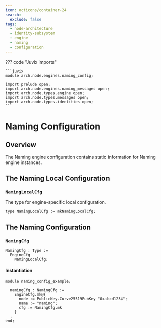 ```yaml
---
icon: octicons/container-24
search:
  exclude: false
tags:
  - node-architecture
  - identity-subsystem
  - engine
  - naming
  - configuration
---
```


??? code "Juvix imports"

    ```juvix
    module arch.node.engines.naming_config;

    import prelude open;
    import arch.node.engines.naming_messages open;
    import arch.node.types.engine open;
    import arch.node.types.messages open;
    import arch.node.types.identities open;
    ```

# Naming Configuration

## Overview

The Naming engine configuration contains static information for Naming engine instances.

## The Naming Local Configuration

### `NamingLocalCfg`

The type for engine-specific local configuration.

<!-- --8<-- [start:NamingLocalCfg] -->
```juvix
type NamingLocalCfg := mkNamingLocalCfg;
```
<!-- --8<-- [end:NamingLocalCfg] -->

## The Naming Configuration

### `NamingCfg`

<!-- --8<-- [start:NamingCfg] -->
```juvix
NamingCfg : Type :=
  EngineCfg
    NamingLocalCfg;
```
<!-- --8<-- [end:NamingCfg] -->

#### Instantiation

<!-- --8<-- [start:namingCfg] -->
```juvix extract-module-statements
module naming_config_example;

  namingCfg : NamingCfg :=
    EngineCfg.mk@{
      node := PublicKey.Curve25519PubKey "0xabcd1234";
      name := "naming";
      cfg := NamingCfg.mk
    }
  ;
end;
```
<!-- --8<-- [end:namingCfg] -->
